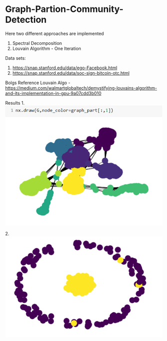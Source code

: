# Graph-Partion-Community-Detection
Here two different approaches are implemented
1. Spectral Decomposition
2. Louvain Algorithm - One Iteration

Data sets: 
1. https://snap.stanford.edu/data/ego-Facebook.html
2. https://snap.stanford.edu/data/soc-sign-bitcoin-otc.html

Bolgs Reference
Louvain Algo - https://medium.com/walmartglobaltech/demystifying-louvains-algorithm-and-its-implementation-in-gpu-9a07cdd3b010

Results
1.![Spectral Decomposition on FB dataset](https://github.com/AnmolGarg98/Graph-Partion-Community-Detection/blob/main/fbk_decomp.PNG)
  
2.![Spectral Decomposition on BTC dataset](https://github.com/AnmolGarg98/Graph-Partion-Community-Detection/blob/main/btc_decomp.PNG)

